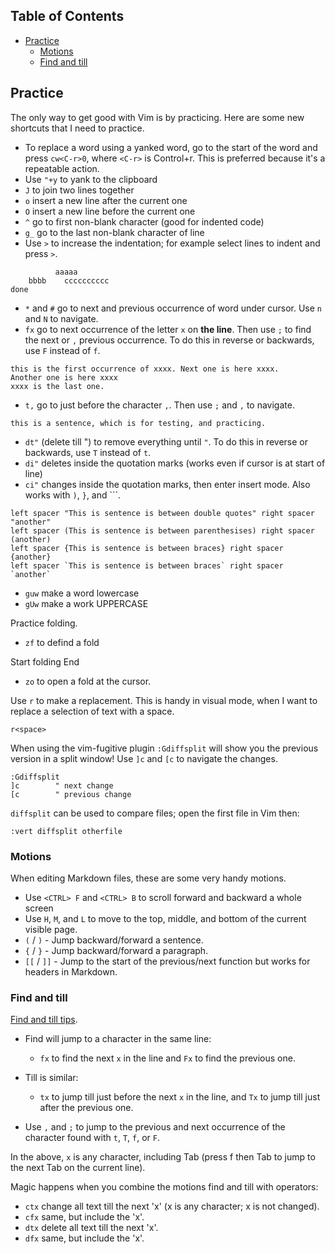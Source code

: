 ## Table of Contents

  - [Practice](#practice)
    - [Motions](#motions)
    - [Find and till](#find-and-till)

## Practice

The only way to get good with Vim is by practicing. Here are some new shortcuts that I need to practice.

* To replace a word using a yanked word, go to the start of the word and press `cw<C-r>0`, where `<C-r>` is Control+r. This is preferred because it's a repeatable action.
* Use `"+y` to yank to the clipboard
* `J` to join two lines together
* `o` insert a new line after the current one
* `O` insert a new line before the current one
* `^` go to first non-blank character (good for indented code)
* `g_` go to the last non-blank character of line
* Use `>` to increase the indentation; for example select lines to indent and press `>`.

```
          aaaaa
    bbbb    cccccccccc
done          
```

* `*` and `#` go to next and previous occurrence of word under cursor. Use `n`
  and `N` to navigate.
* `fx` go to next occurrence of the letter `x` on **the line**. Then use `;` to find the next or `,` previous occurrence. To do this in reverse or backwards, use `F` instead of `f`.

```
this is the first occurrence of xxxx. Next one is here xxxx.
Another one is here xxxx
xxxx is the last one.
```

* `t,` go to just before the character `,`. Then use `;` and `,` to navigate.

```
this is a sentence, which is for testing, and practicing.
```

* `dt"` (delete till ") to remove everything until `"`. To do this in reverse or backwards, use `T` instead of `t`.
* `di"` deletes inside the quotation marks (works even if cursor is at start of line)
* `ci"` changes inside the quotation marks, then enter insert mode. Also works  with `)`, `}`, and ```.

```
left spacer "This is sentence is between double quotes" right spacer "another"
left spacer (This is sentence is between parenthesises) right spacer (another)
left spacer {This is sentence is between braces} right spacer {another}
left spacer `This is sentence is between braces` right spacer `another`
```

* `guw` make a word lowercase
* `gUw` make a work UPPERCASE

Practice folding.

* `zf` to defind a fold

Start
folding
End

* `zo` to open a fold at the cursor.

Use `r` to make a replacement. This is handy in visual mode, when I want to replace a selection of text with a space.

```
r<space>
```

When using the vim-fugitive plugin `:Gdiffsplit` will show you the previous version in a split window! Use `]c` and `[c` to navigate the changes.

```
:Gdiffsplit
]c        " next change
[c        " previous change
```

`diffsplit` can be used to compare files; open the first file in Vim then:

```
:vert diffsplit otherfile
```

### Motions

When editing Markdown files, these are some very handy motions.

* Use `<CTRL> F` and `<CTRL> B` to scroll forward and backward a whole screen
* Use `H`, `M`, and `L` to move to the top, middle, and bottom of the current visible page.
* `(` / `)` - Jump backward/forward a sentence.
* `{` / `}` - Jump backward/forward a paragraph.
* `[[` / `]]` - Jump to the start of the previous/next function but works for headers in Markdown.

### Find and till

[Find and till tips](https://vim.fandom.com/wiki/Tutorial#Find_and_till).

* Find will jump to a character in the same line:
    * `fx` to find the next `x` in the line and `Fx` to find the previous one.

* Till is similar:
    * `tx` to jump till just before the next `x` in the line, and `Tx` to jump
    till just after the previous one.

* Use `,` and `;` to jump to the previous and next occurrence of the character
  found with `t`, `T`, `f`, or `F`.

In the above, `x` is any character, including Tab (press f then Tab to jump to
the next Tab on the current line).

Magic happens when you combine the motions find and till with operators:

* `ctx` change all text till the next 'x' (x is any character; x is not changed).
* `cfx` same, but include the 'x'.
* `dtx` delete all text till the next 'x'.
* `dfx` same, but include the 'x'.
